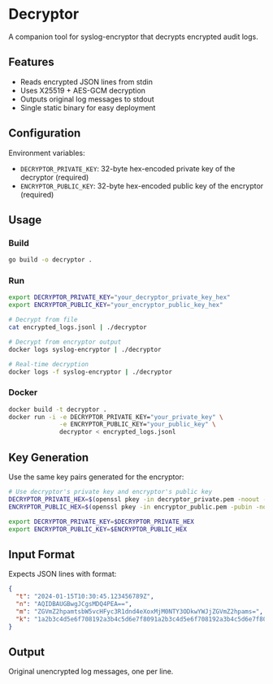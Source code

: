 # Decryptor

A companion tool for syslog-encryptor that decrypts encrypted audit logs.

## Features

- Reads encrypted JSON lines from stdin
- Uses X25519 + AES-GCM decryption  
- Outputs original log messages to stdout
- Single static binary for easy deployment

## Configuration

Environment variables:

- `DECRYPTOR_PRIVATE_KEY`: 32-byte hex-encoded private key of the decryptor (required)
- `ENCRYPTOR_PUBLIC_KEY`: 32-byte hex-encoded public key of the encryptor (required)

## Usage

### Build

```bash
go build -o decryptor .
```

### Run

```bash
export DECRYPTOR_PRIVATE_KEY="your_decryptor_private_key_hex"
export ENCRYPTOR_PUBLIC_KEY="your_encryptor_public_key_hex"

# Decrypt from file
cat encrypted_logs.jsonl | ./decryptor

# Decrypt from encryptor output
docker logs syslog-encryptor | ./decryptor

# Real-time decryption
docker logs -f syslog-encryptor | ./decryptor
```

### Docker

```bash
docker build -t decryptor .
docker run -i -e DECRYPTOR_PRIVATE_KEY="your_private_key" \
              -e ENCRYPTOR_PUBLIC_KEY="your_public_key" \
              decryptor < encrypted_logs.jsonl
```

## Key Generation

Use the same key pairs generated for the encryptor:

```bash
# Use decryptor's private key and encryptor's public key
DECRYPTOR_PRIVATE_HEX=$(openssl pkey -in decryptor_private.pem -noout -text | grep -A3 "priv:" | tail -n+2 | tr -d ' :\n')
ENCRYPTOR_PUBLIC_HEX=$(openssl pkey -in encryptor_public.pem -pubin -noout -text | grep -A3 "pub:" | tail -n+2 | tr -d ' :\n')

export DECRYPTOR_PRIVATE_KEY=$DECRYPTOR_PRIVATE_HEX
export ENCRYPTOR_PUBLIC_KEY=$ENCRYPTOR_PUBLIC_HEX
```

## Input Format

Expects JSON lines with format:

```json
{
  "t": "2024-01-15T10:30:45.123456789Z",
  "n": "AQIDBAUGBwgJCgsMDQ4PEA==",
  "m": "ZGVmZ2hpamtsbW5vcHFyc3R1dnd4eXoxMjM0NTY3ODkwYWJjZGVmZ2hpams=",
  "k": "1a2b3c4d5e6f708192a3b4c5d6e7f8091a2b3c4d5e6f708192a3b4c5d6e7f809"
}
```

## Output

Original unencrypted log messages, one per line.